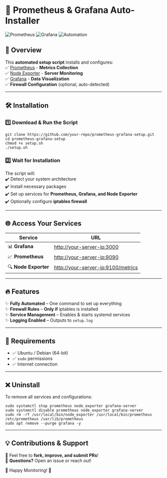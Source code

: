 # 🚀 Prometheus & Grafana Auto-Installer  

![Prometheus](https://img.shields.io/badge/Prometheus-Monitoring-orange?style=for-the-badge) 
![Grafana](https://img.shields.io/badge/Grafana-Dashboard-blue?style=for-the-badge) 
![Automation](https://img.shields.io/badge/Automation-Bash-green?style=for-the-badge)  

## 🎯 **Overview**  
This **automated setup script** installs and configures:  
✅ [Prometheus](https://prometheus.io/) - **Metrics Collection**  
✅ [Node Exporter](https://github.com/prometheus/node_exporter) - **Server Monitoring**  
✅ [Grafana](https://grafana.com/) - **Data Visualization**  
✅ **Firewall Configuration** (optional, auto-detected)  

---

## 🛠 **Installation**  

### 1️⃣ **Download & Run the Script**  
```
git clone https://github.com/your-repo/prometheus-grafana-setup.git
cd prometheus-grafana-setup
chmod +x setup.sh
./setup.sh
```

### 2️⃣ **Wait for Installation**  
The script will:  
✔️ Detect your system architecture  
✔️ Install necessary packages  
✔️ Set up services for **Prometheus, Grafana, and Node Exporter**  
✔️ Optionally configure **iptables firewall**  

---

## 🌐 **Access Your Services**  

| Service      | URL                                      |
|-------------|------------------------------------------|
| 📊 **Grafana**  | [http://your-server-ip:3000](http://your-server-ip:3000) |
| 📈 **Prometheus**  | [http://your-server-ip:9090](http://your-server-ip:9090) |
| 🔍 **Node Exporter** | [http://your-server-ip:9100/metrics](http://your-server-ip:9100/metrics) |

---

## 🔥 **Features**  
✨ **Fully Automated** – One command to set up everything  
✨ **Firewall Rules** – **Only if** iptables is installed  
✨ **Service Management** – Enables & starts systemd services  
✨ **Logging Enabled** – Outputs to `setup.log`  

---

## 📌 **Requirements**  
- ✅ Ubuntu / Debian (64-bit)  
- ✅ `sudo` permissions  
- ✅ Internet connection  

---

## ❌ **Uninstall**  
To remove all services and configurations:  
```
sudo systemctl stop prometheus node_exporter grafana-server
sudo systemctl disable prometheus node_exporter grafana-server
sudo rm -rf /usr/local/bin/node_exporter /usr/local/bin/prometheus /etc/prometheus /var/lib/prometheus
sudo apt remove --purge grafana -y
```

---

## 💡 **Contributions & Support**  
📌 Feel free to **fork, improve, and submit PRs**!  
💬 **Questions?** Open an issue or reach out!  

🚀 Happy Monitoring! 🎯  
